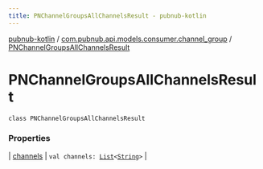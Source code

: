 ```yaml
---
title: PNChannelGroupsAllChannelsResult - pubnub-kotlin
---
```


[pubnub-kotlin](../../index.html) / [com.pubnub.api.models.consumer.channel_group](../index.html) / [PNChannelGroupsAllChannelsResult](./index.html)

# PNChannelGroupsAllChannelsResult

`class PNChannelGroupsAllChannelsResult`

### Properties

| [channels](channels.html) | `val channels: `[`List`](https://kotlinlang.org/api/latest/jvm/stdlib/kotlin.collections/-list/index.html)`<`[`String`](https://kotlinlang.org/api/latest/jvm/stdlib/kotlin/-string/index.html)`>` |

